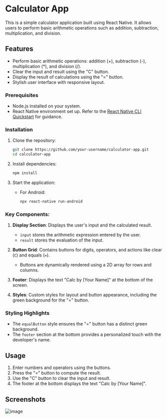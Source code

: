 # Calculator App

This is a simple calculator application built using React Native. It allows users to perform basic arithmetic operations such as addition, subtraction, multiplication, and division.

## Features

- Perform basic arithmetic operations: addition (+), subtraction (-), multiplication (*), and division (/).
- Clear the input and result using the "C" button.
- Display the result of calculations using the "=" button.
- Stylish user interface with responsive layout.

### Prerequisites

- Node.js installed on your system.
- React Native environment set up. Refer to the [React Native CLI Quickstart](https://reactnative.dev/docs/environment-setup) for guidance.

### Installation

1. Clone the repository:
   ```bash
   git clone https://github.com/your-username/calculator-app.git
   cd calculator-app
   ```

2. Install dependencies:
   ```bash
   npm install
   ```

3. Start the application:
   - For Android:
     ```bash
     npx react-native run-android
     
### Key Components:

1. **Display Section**: Displays the user's input and the calculated result.
   - `input` stores the arithmetic expression entered by the user.
   - `result` stores the evaluation of the input.

2. **Button Grid**: Contains buttons for digits, operators, and actions like clear (`C`) and equals (`=`).
   - Buttons are dynamically rendered using a 2D array for rows and columns.

3. **Footer**: Displays the text "Calc by [Your Name]" at the bottom of the screen.

4. **Styles**: Custom styles for layout and button appearance, including the green background for the "=" button.

### Styling Highlights

- The `equalButton` style ensures the "=" button has a distinct green background.
- The `footer` section at the bottom provides a personalized touch with the developer's name.

## Usage

1. Enter numbers and operators using the buttons.
2. Press the "=" button to compute the result.
3. Use the "C" button to clear the input and result.
4. The footer at the bottom displays the text "Calc by [Your Name]".

## Screenshots

![image](https://github.com/user-attachments/assets/9688b02b-7af5-41ea-a342-de8ced841130)
